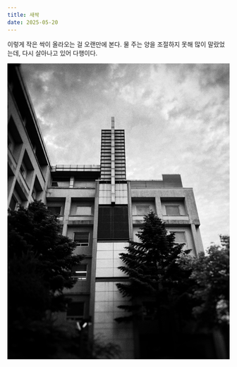 ```yaml
---
title: 새싹
date: 2025-05-20
---
```


<script>
    export let src;
</script>

이렇게 작은 싹이 올라오는 걸 오랜만에 본다. 물 주는 양을 조절하지 못해 많이 말랐었는데, 다시 살아나고 있어 다행이다.

<img 
    src="/images/250519_takingpicture.jpeg" 
    alt="takingpicture" 
    class="post-vertical"
    loading="lazy"
/>